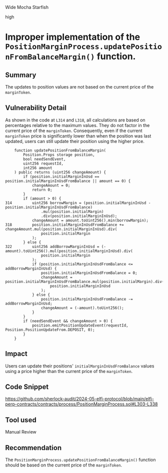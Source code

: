 Wide Mocha Starfish

high

# Improper implementation of the `PositionMarginProcess.updatePositionFromBalanceMargin()` function.

## Summary

The updates to position values are not based on the current price of the `marginToken`.

## Vulnerability Detail

As shown in the code at `L314` and `L318`, all calculations are based on percentages relative to the maximum values. They do not factor in the current price of the `marginToken`. Consequently, even if the current `marginToken` price is significantly lower than when the position was last updated, users can still update their position using the higher price.

```solidity
    function updatePositionFromBalanceMargin(
        Position.Props storage position,
        bool needSendEvent,
        uint256 requestId,
        int256 amount
    ) public returns (uint256 changeAmount) {
        if (position.initialMarginInUsd == position.initialMarginInUsdFromBalance || amount == 0) {
            changeAmount = 0;
            return 0;
        }
        if (amount > 0) {
314         uint256 borrowMargin = (position.initialMarginInUsd - position.initialMarginInUsdFromBalance)
                .mul(position.initialMargin)
                .div(position.initialMarginInUsd);
            changeAmount = amount.toUint256().min(borrowMargin);
318         position.initialMarginInUsdFromBalance += changeAmount.mul(position.initialMarginInUsd).div(
                position.initialMargin
            );
        } else {
322         uint256 addBorrowMarginInUsd = (-amount).toUint256().mul(position.initialMarginInUsd).div(
                position.initialMargin
            );
            if (position.initialMarginInUsdFromBalance <= addBorrowMarginInUsd) {
                position.initialMarginInUsdFromBalance = 0;
                changeAmount = position.initialMarginInUsdFromBalance.mul(position.initialMargin).div(
                    position.initialMarginInUsd
                );
            } else {
                position.initialMarginInUsdFromBalance -= addBorrowMarginInUsd;
                changeAmount = (-amount).toUint256();
            }
        }
        if (needSendEvent && changeAmount > 0) {
            position.emitPositionUpdateEvent(requestId, Position.PositionUpdateFrom.DEPOSIT, 0);
        }
    }
```

## Impact

Users can update their positions' `initialMarginInUsdFromBalance` values using a price higher than the current price of the `marginToken`.

## Code Snippet

https://github.com/sherlock-audit/2024-05-elfi-protocol/blob/main/elfi-perp-contracts/contracts/process/PositionMarginProcess.sol#L303-L338

## Tool used

Manual Review

## Recommendation

The `PositionMarginProcess.updatePositionFromBalanceMargin()` function should be based on the current price of the `marginToken`.